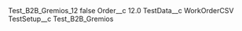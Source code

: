 <?xml version="1.0" encoding="UTF-8"?>
<CustomMetadata xmlns="http://soap.sforce.com/2006/04/metadata" xmlns:xsi="http://www.w3.org/2001/XMLSchema-instance" xmlns:xsd="http://www.w3.org/2001/XMLSchema">
    <label>Test_B2B_Gremios_12</label>
    <protected>false</protected>
    <values>
        <field>Order__c</field>
        <value xsi:type="xsd:double">12.0</value>
    </values>
    <values>
        <field>TestData__c</field>
        <value xsi:type="xsd:string">WorkOrderCSV</value>
    </values>
    <values>
        <field>TestSetup__c</field>
        <value xsi:type="xsd:string">Test_B2B_Gremios</value>
    </values>
</CustomMetadata>
